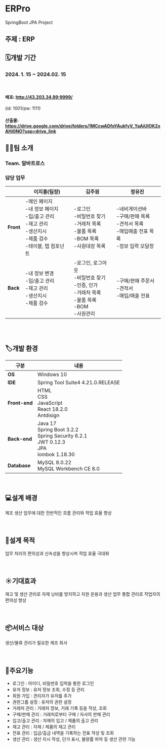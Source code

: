 # ERPro
SpringBoot JPA Project <br>
## 주제 : ERP<br>

## 🗓️개발 기간
### 2024. 1. 15 ~ 2024.02. 15
<br>

#### 배포: http://43.203.34.89:9999/<br>
(id: 1001/pw: 1111)

#### 산출물: https://drive.google.com/drive/folders/1MCcwADfoYAukfyV_YaAiUIOK2xAHi0NO?usp=drive_link<br>

## 🧑‍💻팀 소개
### Team. 알바트로스
### 담당 업무
|       | 이지홍(팀장)                                                                                                    | 김주원                                                                                         | 정유진                                                                             |
|-------|-----------------------------------------------------------------------------------------------------------------|------------------------------------------------------------------------------------------------------|------------------------------------------------------------------------------------------|
| **Front** | -메인 페이지 <br> -내 정보 페이지 <br> -입/출고 관리 <br> -재고 관리  <br> -생산지시 <br> -제품 검수 <br> -테이블, 탭 컴포넌트 | -로그인 <br> -비밀번호 찾기 <br> -거래처 목록 <br> -물품 목록 <br> -BOM 목록 <br> -사원대장 목록 | -네비게이션바 <br> -구매/판매 목록 <br> -견적서 목록 <br> -매입매출 전표 목록 <br> -정보 입력 모달창 |
| **Back**  | -내 정보 변경 <br> -입/출고 관리 <br> -재고 관리 <br> -생산지시 <br> -제품 검수 | -로그인, 로그아웃 <br> -비밀번호 찾기 <br> -인증, 인가 <br> -거래처 목록 <br> -물품 목록 <br> -BOM <br> -사원관리 | -구매/판매 주문서 <br> -견적서 <br> -매입/매출 전표

<br>
<br>

## 🏷️개발 환경
| 구분 | 내용 |
----|----|
**OS**|Windows 10|
**IDE**|Spring Tool Suite4 4.21.0.RELEASE|
**Front-end**|HTML<br>CSS<br>JavaScript<br>React 18.2.0<br> Antdisign|
**Back-end**|Java 17<br>Spring Boot 3.2.2<br>Spring Security 6.2.1<br>JWT 0.12.3<br>JPA<br>lombok 1.18.30|
**Database**|MySQL 8.0.22<br>MySQL Workbench CE 8.0|
<br>


## 💻설계 배경
제조 생산 업무에 대한 전반적인 흐름 관리와 작업 효율 향상
<br>
<br>
<br>

## 📌설계 목적
업무 처리의 편의성과 신속성을 향상시켜 작업 효율 극대화
<br>
<br>
<br>

## ☀️기대효과
재고 및 생산 관리로 자재 낭비를 방지하고 자원 운용과 생산 업무 통합 관리로 작업자의 편의성 향상
<br>
<br>
<br>

## 📦서비스 대상
생산/물류 관리가 필요한 제조 회사
<br>
<br>
<br>

## 📝주요기능
- 로그인 : 아이디, 비밀번호 입력을 통한 로그인
- 유저 정보 : 유저 정보 조회, 수정 등 관리
- 회원 가입 : 관리자가 유저를 추가
- 권한그룹 설정 : 유저의 권한 설정
- 거래처 관리 : 거래처 정보, 거래 기록 등을 작성, 조회
- 구매/판매 관리 : 거래처로부터 구매 / 자사의 판매 관리 
- 입고/출고 관리 : 자재의 입고 / 제품의 출고 관리
- 재고 관리 : 자재 / 제품의 재고 관리
- 전표 관리 : 입금/출금 내역을 기록하는 전표 작성 및 조회
- 생산 관리 : 생산 지시 작성, 단가 표시, 불량률 파악 등 생산 관련 기능 
